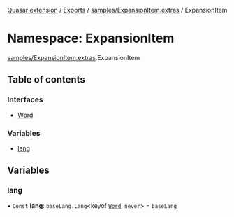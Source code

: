 [Quasar extension](../index.md) / [Exports](../modules.md) / [samples/ExpansionItem.extras](samples_ExpansionItem_extras.md) / ExpansionItem

# Namespace: ExpansionItem

[samples/ExpansionItem.extras](samples_ExpansionItem_extras.md).ExpansionItem

## Table of contents

### Interfaces

- [Word](../interfaces/samples_ExpansionItem_extras.ExpansionItem.Word.md)

### Variables

- [lang](samples_ExpansionItem_extras.ExpansionItem.md#lang)

## Variables

### lang

• `Const` **lang**: `baseLang.Lang`<keyof [`Word`](../interfaces/samples_ExpansionItem_extras.ExpansionItem.Word.md), `never`\> = `baseLang`
